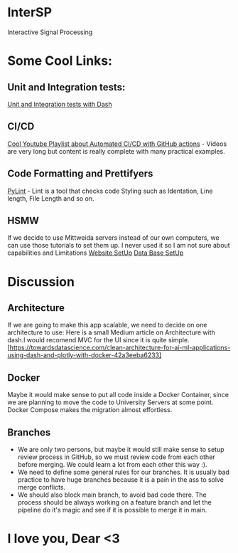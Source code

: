 # InterSP
Interactive Signal Processing

# Some Cool Links: 

## Unit and Integration tests: 
[Unit and Integration tests with Dash](https://dash.plotly.com/testing)

## CI/CD
[Cool Youtube Playlist about Automated CI/CD with GitHub actions](https://www.youtube.com/playlist?list=PLArH6NjfKsUhvGHrpag7SuPumMzQRhUKY) - Videos are very long but content is really complete with many practical examples. 

## Code Formatting and Prettifyers
[PyLint](https://pypi.org/project/pylint/) - Lint is a tool that checks code Styling such as Identation, Line length, File Length and so on.

## HSMW 
If we decide to use Mittweida servers instead of our own computers, we can use those tutorials to set them up. I never used it so I am not sure about capabilities and Limitations
[Website SetUp](https://wiki.hs-mittweida.de/de/Eigene_Webseite)
[Data Base SetUp](https://wiki.hs-mittweida.de/de/Eigene_Datenbank)

# Discussion

## Architecture
If we are going to make this app scalable, we need to decide on one architecture to use: Here is a small Medium article on Architecture with dash.I would recomend MVC for the UI since it is quite simple.
[https://towardsdatascience.com/clean-architecture-for-ai-ml-applications-using-dash-and-plotly-with-docker-42a3eeba6233]

## Docker
Maybe it would make sense to put all code inside a Docker Container, since we are planning to move the code to University Servers at some point. Docker Compose makes the migration almost effortless. 

## Branches
- We are only two persons, but maybe it would still make sense to setup review process in GitHub, so we must review code from each other before merging. We could learn a lot from each other this way :).
- We need to define some general rules for our branches. It is usually bad practice to have huge branches because it is a pain in the ass to solve merge conflicts.
- We should also block main branch, to avoid bad code there. The process should be always working on a feature branch and let the pipeline do it's magic and see if it is possible to merge it in main.

# I love you, Dear <3
